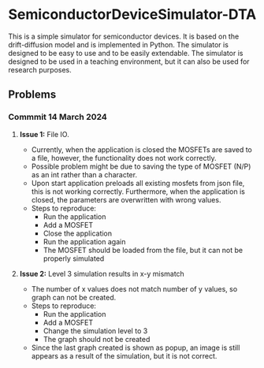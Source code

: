 # SemiconductorDeviceSimulator-DTA

This is a simple simulator for semiconductor devices. It is based on the drift-diffusion model and is implemented in Python. The simulator is designed to be easy to use and to be easily extendable. The simulator is designed to be used in a teaching environment, but it can also be used for research purposes.

## Problems
### Commmit 14 March 2024
1. **Issue 1:** File IO.
	- Currently, when the application is closed the MOSFETs are saved to a file, however, the functionality does not work correctly.
	- Possible problem might be due to saving the type of MOSFET (N/P) as an int rather than a character.
	- Upon start application preloads all existing mosfets from json file, this is not working correctly. Furthermore, when the application is closed, the parameters are overwritten with wrong values.
	- Steps to reproduce:
		- Run the application
		- Add a MOSFET
		- Close the application
		- Run the application again
		- The MOSFET should be loaded from the file, but it can not be properly simulated

2. **Issue 2:** Level 3 simulation results in x-y mismatch
	- The number of x values does not match number of y values, so graph can not be created.
	- Steps to reproduce:
		- Run the application
		- Add a MOSFET
		- Change the simulation level to 3
		- The graph should not be created
	- Since the last graph created is shown as popup, an image is still appears as a result of the simulation, but it is not correct.



